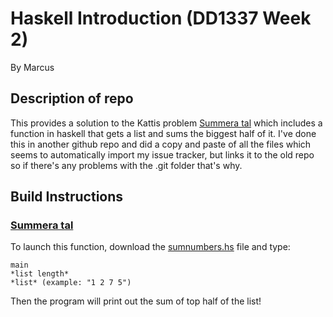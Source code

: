 # Haskell Introduction (DD1337 Week 2)
By Marcus
## Description of repo
This provides a solution to the Kattis problem [Summera tal](https://kth.kattis.com/courses/DD2016/plusplus24/assignments/q4npcz/problems/kth.javap.sumsort) which includes a function in haskell that gets a list and sums the biggest half of it.
I've done this in another github repo and did a copy and paste of all the files which seems to automatically import my issue tracker, but links it to the old repo so if there's any problems with the .git folder that's why.
## Build Instructions
### [Summera tal](https://kth.kattis.com/courses/DD2016/plusplus24/assignments/q4npcz/problems/kth.javap.sumsort)
To launch this function, download the [sumnumbers.hs](https://github.com/IndaPlus25/msorberg-haskell-intro/blob/main/sumnumbers.hs) file and type:
```
main
*list length*
*list* (example: "1 2 7 5")
```
Then the program will print out the sum of top half of the list!
